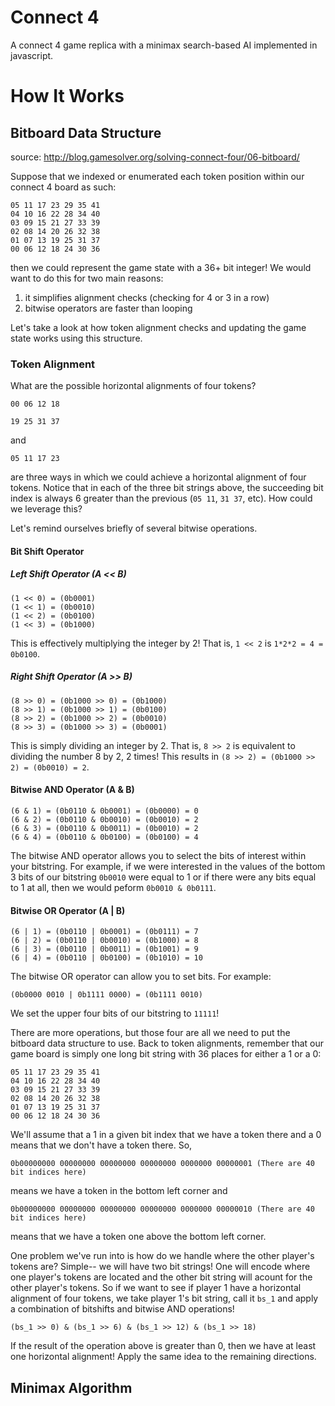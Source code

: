 # Connect 4
A connect 4 game replica with a minimax search-based AI implemented in javascript. 

# How It Works

## Bitboard Data Structure
source: http://blog.gamesolver.org/solving-connect-four/06-bitboard/

Suppose that we indexed or enumerated each token position within our connect 4 board as such:

```
05 11 17 23 29 35 41
04 10 16 22 28 34 40
03 09 15 21 27 33 39
02 08 14 20 26 32 38
01 07 13 19 25 31 37
00 06 12 18 24 30 36 
```

then we could represent the game state with a 36+ bit integer! We would want to do this for two main reasons:
1. it simplifies alignment checks (checking for 4 or 3 in a row)
2. bitwise operators are faster than looping

Let's take a look at how token alignment checks and updating the game state works using this structure.

### Token Alignment
What are the possible horizontal alignments of four tokens? 
```
00 06 12 18
```
```
19 25 31 37
```
and
```
05 11 17 23
```
are three ways in which we could achieve a horizontal alignment of four tokens. Notice that in each of the three bit strings above, the succeeding bit index is always 6 greater than the previous (`05 11`, `31 37`, etc). How could we leverage this?

Let's remind ourselves briefly of several bitwise operations.
#### Bit Shift Operator 

##### Left Shift Operator (A << B)
```
(1 << 0) = (0b0001)
(1 << 1) = (0b0010)
(1 << 2) = (0b0100)
(1 << 3) = (0b1000)
```
This is effectively multiplying the integer by 2! That is, `1 << 2` is `1*2*2 = 4 = 0b0100`.

##### Right Shift Operator (A >> B)
```
(8 >> 0) = (0b1000 >> 0) = (0b1000)
(8 >> 1) = (0b1000 >> 1) = (0b0100)
(8 >> 2) = (0b1000 >> 2) = (0b0010)
(8 >> 3) = (0b1000 >> 3) = (0b0001)
```
This is simply dividing an integer by 2. That is, `8 >> 2` is equivalent to dividing the number 8 by 2, 2 times! This results in `(8 >> 2) = (0b1000 >> 2) = (0b0010) = 2`.  

#### Bitwise AND Operator (A & B)

```
(6 & 1) = (0b0110 & 0b0001) = (0b0000) = 0
(6 & 2) = (0b0110 & 0b0010) = (0b0010) = 2
(6 & 3) = (0b0110 & 0b0011) = (0b0010) = 2
(6 & 4) = (0b0110 & 0b0100) = (0b0100) = 4
```

The bitwise AND operator allows you to select the bits of interest within your bitstring. For example, if we were interested in the values of the bottom 3 bits of our bitstring `0b0010` were equal to 1 or if there were any bits equal to 1 at all, then we would peform `0b0010 & 0b0111`. 

#### Bitwise OR Operator (A | B)
```
(6 | 1) = (0b0110 | 0b0001) = (0b0111) = 7
(6 | 2) = (0b0110 | 0b0010) = (0b1000) = 8
(6 | 3) = (0b0110 | 0b0011) = (0b1001) = 9
(6 | 4) = (0b0110 | 0b0100) = (0b1010) = 10
```
The bitwise OR operator can allow you to set bits. For example:
```
(0b0000 0010 | 0b1111 0000) = (0b1111 0010) 
```
We set the upper four bits of our bitstring to `11111`!

There are more operations, but those four are all we need to put the bitboard data structure to use. Back to token alignments, remember that our game board is simply one long bit string with 36 places for either a 1 or a 0:
```
05 11 17 23 29 35 41
04 10 16 22 28 34 40
03 09 15 21 27 33 39
02 08 14 20 26 32 38
01 07 13 19 25 31 37
00 06 12 18 24 30 36 
```

We'll assume that a 1 in a given bit index that we have a token there and a 0 means that we don't have a token there. So,
```
0b00000000 00000000 00000000 00000000 0000000 00000001 (There are 40 bit indices here) 
```
means we have a token in the bottom left corner and
```
0b00000000 00000000 00000000 00000000 0000000 00000010 (There are 40 bit indices here) 
```
means that we have a token one above the bottom left corner.

One problem we've run into is how do we handle where the other player's tokens are? Simple-- we will have two bit strings! One will encode where one player's tokens are located and the other bit string will acount for the other player's tokens. So if we want to see if player 1 have a horizontal alignment of four tokens, we take player 1's bit string, call it `bs_1` and apply a combination of bitshifts and bitwise AND operations!

```
(bs_1 >> 0) & (bs_1 >> 6) & (bs_1 >> 12) & (bs_1 >> 18)
```
If the result of the operation above is greater than 0, then we have at least one horizontal alignment! Apply the same idea to the remaining directions. 

## Minimax Algorithm
